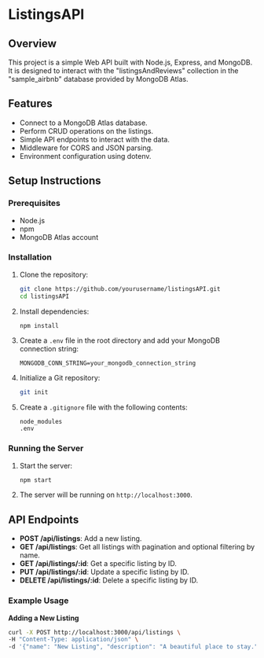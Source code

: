 # ListingsAPI

## Overview
This project is a simple Web API built with Node.js, Express, and MongoDB. It is designed to interact with the "listingsAndReviews" collection in the "sample_airbnb" database provided by MongoDB Atlas.

## Features
- Connect to a MongoDB Atlas database.
- Perform CRUD operations on the listings.
- Simple API endpoints to interact with the data.
- Middleware for CORS and JSON parsing.
- Environment configuration using dotenv.

## Setup Instructions

### Prerequisites
- Node.js
- npm
- MongoDB Atlas account

### Installation

1. Clone the repository:
    ```sh
    git clone https://github.com/yourusername/listingsAPI.git
    cd listingsAPI
    ```

2. Install dependencies:
    ```sh
    npm install
    ```

3. Create a `.env` file in the root directory and add your MongoDB connection string:
    ```env
    MONGODB_CONN_STRING=your_mongodb_connection_string
    ```

4. Initialize a Git repository:
    ```sh
    git init
    ```

5. Create a `.gitignore` file with the following contents:
    ```plaintext
    node_modules
    .env
    ```

### Running the Server

1. Start the server:
    ```sh
    npm start
    ```

2. The server will be running on `http://localhost:3000`.

## API Endpoints

- **POST /api/listings**: Add a new listing.
- **GET /api/listings**: Get all listings with pagination and optional filtering by name.
- **GET /api/listings/:id**: Get a specific listing by ID.
- **PUT /api/listings/:id**: Update a specific listing by ID.
- **DELETE /api/listings/:id**: Delete a specific listing by ID.

### Example Usage

**Adding a New Listing**
```sh
curl -X POST http://localhost:3000/api/listings \
-H "Content-Type: application/json" \
-d '{"name": "New Listing", "description": "A beautiful place to stay.", "number_of_reviews": 10}'
